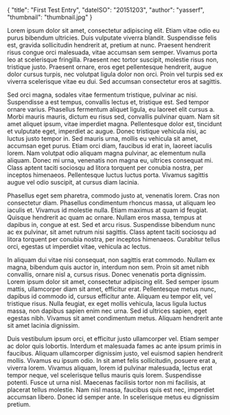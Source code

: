 {
	"title": "First Test Entry",
	"dateISO": "20151203",
	"author": "yasserf",
    "thumbnail": "thumbnail.jpg"
}

Lorem ipsum dolor sit amet, consectetur adipiscing elit. Etiam vitae odio eu purus bibendum ultricies. Duis vulputate viverra blandit. Suspendisse felis est, gravida sollicitudin hendrerit at, pretium at nunc. Praesent hendrerit risus congue orci malesuada, vitae accumsan sem semper. Vivamus porta leo at scelerisque fringilla. Praesent nec tortor suscipit, molestie risus non, tristique justo. Praesent ornare, eros eget pellentesque hendrerit, augue dolor cursus turpis, nec volutpat ligula dolor non orci. Proin vel turpis sed ex viverra scelerisque vitae eu dui. Sed accumsan consectetur eros at sagittis.

Sed orci magna, sodales vitae fermentum tristique, pulvinar ac nisi. Suspendisse a est tempus, convallis lectus et, tristique est. Sed tempor ornare varius. Phasellus fermentum aliquet ligula, eu laoreet elit cursus a. Morbi mauris mauris, dictum eu risus sed, convallis pulvinar quam. Nam sit amet aliquet ipsum, vitae imperdiet magna. Pellentesque dolor est, tincidunt et vulputate eget, imperdiet ac augue. Donec tristique vehicula nisi, ac luctus justo tempor in. Sed mauris urna, mollis eu vehicula sit amet, accumsan eget purus. Etiam orci diam, faucibus id erat in, laoreet iaculis lorem. Nam volutpat odio aliquam magna pulvinar, ac elementum nulla aliquam. Donec mi urna, venenatis non magna eu, ultrices consequat mi. Class aptent taciti sociosqu ad litora torquent per conubia nostra, per inceptos himenaeos. Pellentesque luctus luctus porta. Vivamus sagittis augue vel odio suscipit, at cursus diam lacinia.

Phasellus eget sem pharetra, commodo justo at, venenatis lorem. Cras non consectetur diam. Phasellus condimentum rhoncus massa, ut aliquam leo iaculis et. Vivamus id molestie nulla. Etiam maximus at quam id feugiat. Quisque hendrerit ac quam ac ornare. Nullam eros massa, tempus at dapibus in, congue at est. Sed et arcu risus. Suspendisse bibendum nunc ac ex pulvinar, sit amet rutrum nisi sagittis. Class aptent taciti sociosqu ad litora torquent per conubia nostra, per inceptos himenaeos. Curabitur tellus orci, egestas ut imperdiet vitae, vehicula ac lectus.

In aliquam dui vitae nisi consequat, non sagittis erat commodo. Nullam ex magna, bibendum quis auctor in, interdum non sem. Proin sit amet nibh convallis, ornare nisl a, cursus risus. Donec venenatis porta dignissim. Lorem ipsum dolor sit amet, consectetur adipiscing elit. Sed semper ipsum mattis, ullamcorper diam sit amet, efficitur erat. Pellentesque metus nunc, dapibus id commodo id, cursus efficitur ante. Aliquam eu tempor elit, vel tristique risus. Nulla feugiat, ex eget mollis vehicula, lacus ligula luctus massa, non dapibus sapien enim nec urna. Sed id ultrices sapien, eget egestas nibh. Vivamus sit amet condimentum metus. Aliquam hendrerit ante sit amet lacinia dignissim.

Duis vestibulum ipsum orci, et efficitur justo ullamcorper vel. Etiam semper ac dolor quis lobortis. Interdum et malesuada fames ac ante ipsum primis in faucibus. Aliquam ullamcorper dignissim justo, vel euismod sapien hendrerit mollis. Vivamus eu ipsum odio. In sit amet felis sollicitudin, posuere erat a, viverra lorem. Vivamus aliquam, lorem id pulvinar malesuada, lectus erat tempor neque, vel scelerisque tellus mauris quis lorem. Suspendisse potenti. Fusce ut urna nisl. Maecenas facilisis tortor non mi facilisis, at placerat tellus molestie. Nam nisl massa, faucibus quis est nec, imperdiet accumsan libero. Donec id semper ante. In scelerisque metus eu dignissim pretium.